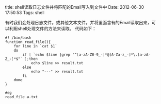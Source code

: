 title: shell读取日志文件并将匹配的Email写入到文件中
Date: 2012-06-30 17:50:53
Tags: shell


有时我们会处理日志文件，或其他文本文件，并将里面含有的Email读取出来，可以利用shell处理文件的方法来读取。  代码如下： 
    
    
    #! /bin/bash
    function read_file(){
        for line in `cat $1`
        do
            if [ `echo $line |grep "^[a-zA-Z0-9_-]*@[A-Za-z_-]*\.[a-zA-Z_-]*$"` ];then
                echo $line >> result.txt
            else
                echo "---" >> result.txt
            fi
        done
    }
    
    #eg
    read_file a.txt
